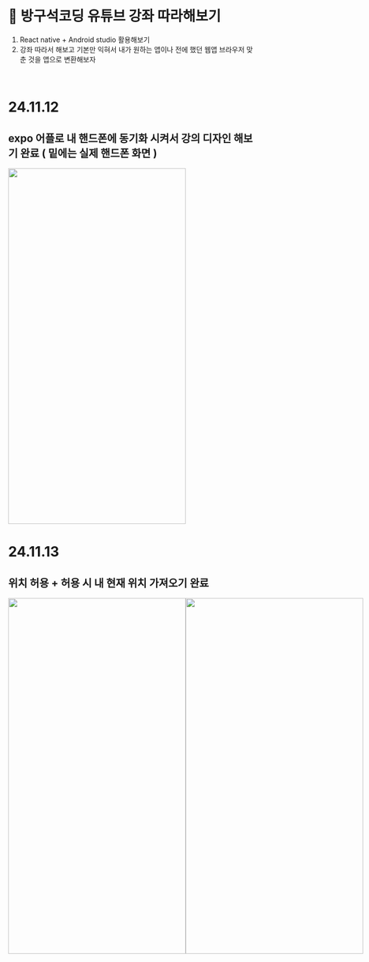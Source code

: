 #  🚗 방구석코딩 유튜브 강좌 따라해보기 

1. React native + Android studio 활용해보기
2. 강좌 따라서 해보고 기본만 익혀서 내가 원하는 앱이나 전에 했던 웹앱 브라우저 맞춘 것을 앱으로 변환해보자

<br/>

# 24.11.12
## expo 어플로 내 핸드폰에 동기화 시켜서 강의 디자인 해보기 완료 ( 밑에는 실제 핸드폰 화면 ) 
<img src = "https://github.com/user-attachments/assets/a198d18e-aacb-4838-b6e2-2f4c6fb51767" width = 360 height= 720 />

<br/>

# 24.11.13
## 위치 허용 + 허용 시 내 현재 위치 가져오기 완료
<div style="display: flex;">
  <img src="https://github.com/user-attachments/assets/55a33cce-b483-4086-a719-d47502e39d5b" width="360" height="720" />
  <img src="https://github.com/user-attachments/assets/72a443bf-34c9-4393-99e6-b155b3abd83c" width="360" height="720" />
</div>
